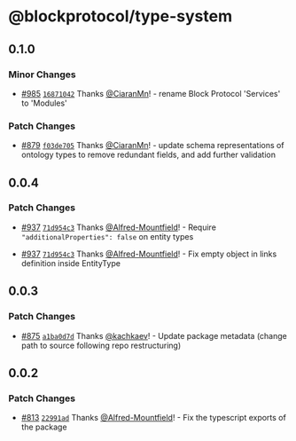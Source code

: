 # @blockprotocol/type-system

## 0.1.0

### Minor Changes

- [#985](https://github.com/blockprotocol/blockprotocol/pull/985) [`16871042`](https://github.com/blockprotocol/blockprotocol/commit/168710424e95d3f5f24d15527814a8067ad1e68b) Thanks [@CiaranMn](https://github.com/CiaranMn)! - rename Block Protocol 'Services' to 'Modules'

### Patch Changes

- [#879](https://github.com/blockprotocol/blockprotocol/pull/879) [`f03de705`](https://github.com/blockprotocol/blockprotocol/commit/f03de705383463f41f72612b7fe38df5589855b3) Thanks [@CiaranMn](https://github.com/CiaranMn)! - update schema representations of ontology types to remove redundant fields, and add further validation

## 0.0.4

### Patch Changes

- [#937](https://github.com/blockprotocol/blockprotocol/pull/937) [`71d954c3`](https://github.com/blockprotocol/blockprotocol/commit/71d954c335cccb0274ac95fc677e1cb78b5f3d19) Thanks [@Alfred-Mountfield](https://github.com/Alfred-Mountfield)! - Require `"additionalProperties": false` on entity types

- [#937](https://github.com/blockprotocol/blockprotocol/pull/937) [`71d954c3`](https://github.com/blockprotocol/blockprotocol/commit/71d954c335cccb0274ac95fc677e1cb78b5f3d19) Thanks [@Alfred-Mountfield](https://github.com/Alfred-Mountfield)! - Fix empty object in links definition inside EntityType

## 0.0.3

### Patch Changes

- [#875](https://github.com/blockprotocol/blockprotocol/pull/875) [`a1ba0d7d`](https://github.com/blockprotocol/blockprotocol/commit/a1ba0d7d17971ee30586a673ce3d4f5bee6e65d1) Thanks [@kachkaev](https://github.com/kachkaev)! - Update package metadata (change path to source following repo restructuring)

## 0.0.2

### Patch Changes

- [#813](https://github.com/blockprotocol/blockprotocol/pull/813) [`22991ad`](https://github.com/blockprotocol/blockprotocol/commit/22991ad7c63ad8683ce09f5a10743e481d6b474a) Thanks [@Alfred-Mountfield](https://github.com/Alfred-Mountfield)! - Fix the typescript exports of the package

